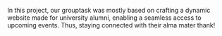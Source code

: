 In this project, our grouptask was mostly based on crafting a dynamic website made for university alumni, enabling a seamless access to upcoming events. Thus, staying connected with their alma mater thank!
